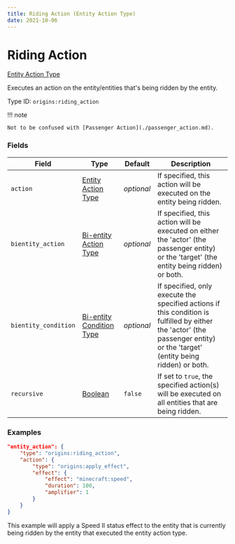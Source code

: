 ```yaml
---
title: Riding Action (Entity Action Type)
date: 2021-10-06
---
```


# Riding Action

[Entity Action Type](../entity_action_types.md)

Executes an action on the entity/entities that's being ridden by the entity.

Type ID: `origins:riding_action`

!!! note

    Not to be confused with [Passenger Action](./passenger_action.md).


### Fields

Field | Type | Default | Description
------|------|---------|-------------
`action` | [Entity Action Type](../entity_action_types.md) | _optional_ | If specified, this action will be executed on the entity being ridden.
`bientity_action` | [Bi-entity Action Type](../bientity_action_types.md) | _optional_ | If specified, this action will be executed on either the 'actor' (the passenger entity) or the 'target' (the entity being ridden) or both.
`bientity_condition` | [Bi-entity Condition Type](../bientity_condition_types.md) | _optional_ | If specified, only execute the specified actions if this condition is fulfilled by either the 'actor' (the passenger entity) or the 'target' (entity being ridden) or both.
`recursive` | [Boolean](../data_types/boolean.md) | `false` | If set to `true`, the specified action(s) will be executed on all entities that are being ridden.


### Examples

```json
"entity_action": {
    "type": "origins:riding_action",
    "action": {
        "type": "origins:apply_effect",
        "effect": {
            "effect": "minecraft:speed",
            "duration": 100,
            "amplifier": 1
        }
    }
}
```

This example will apply a Speed II status effect to the entity that is currently being ridden by the entity that executed the entity action type.
